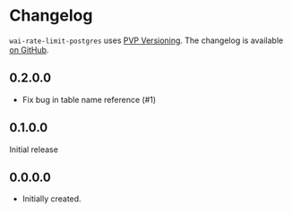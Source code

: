 # Changelog

`wai-rate-limit-postgres` uses [PVP Versioning][1].
The changelog is available [on GitHub][2].

## 0.2.0.0

* Fix bug in table name reference (#1)

## 0.1.0.0

Initial release

## 0.0.0.0

* Initially created.

[1]: https://pvp.haskell.org
[2]: https://github.com/donatello/wai-rate-limit-postgres/releases
